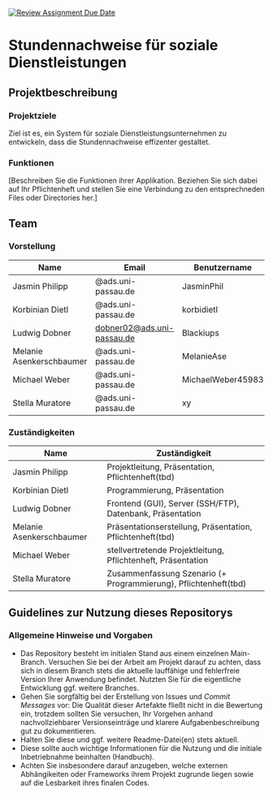 [![Review Assignment Due Date](https://classroom.github.com/assets/deadline-readme-button-24ddc0f5d75046c5622901739e7c5dd533143b0c8e959d652212380cedb1ea36.svg)](https://classroom.github.com/a/ubFLs7Px)
# Stundennachweise für soziale Dienstleistungen

## Projektbeschreibung

### Projektziele

Ziel ist es, ein System für soziale Dienstleistungsunternehmen zu entwickeln, dass die Stundennachweise effizenter gestaltet.

### Funktionen

[Beschreiben Sie die Funktionen ihrer Applikation. Beziehen Sie sich dabei auf Ihr Pflichtenheft und stellen Sie eine Verbindung zu den entsprechneden Files oder Directories her.]


## Team

### Vorstellung
| Name | Email | Benutzername |
| ----- | ----- | ----------- |
| Jasmin Philipp | @ads.uni-passau.de | JasminPhil |
| Korbinian Dietl | @ads.uni-passau.de | korbidietl |
| Ludwig Dobner | dobner02@ads.uni-passau.de | Blackiups |
| Melanie Asenkerschbaumer | @ads.uni-passau.de | MelanieAse |
| Michael Weber | @ads.uni-passau.de | MichaelWeber45983 |
| Stella Muratore | @ads.uni-passau.de | xy |

### Zuständigkeiten

| Name | Zuständigkeit |
| ----- | ----- |
| Jasmin Philipp | Projektleitung, Präsentation, Pflichtenheft(tbd) |
| Korbinian Dietl | Programmierung, Präsentation |
| Ludwig Dobner | Frontend (GUI), Server (SSH/FTP), Datenbank, Präsentation |
| Melanie Asenkerschbaumer | Präsentationserstellung, Präsentation, Pflichtenheft(tbd) |
| Michael Weber | stellvertretende Projektleitung, Pflichtenheft, Präsentation |
| Stella Muratore | Zusammenfassung Szenario (+ Programmierung), Pflichtenheft(tbd) |

## Guidelines zur Nutzung dieses Repositorys

### Allgemeine Hinweise und Vorgaben

* Das Repository besteht im initialen Stand aus einem einzelnen Main-Branch. Versuchen Sie bei der Arbeit am Projekt darauf zu achten, dass sich in diesem Branch stets die aktuelle lauffähige und fehlerfreie Version Ihrer Anwendung befindet. Nutzten Sie für die eigentliche Entwicklung ggf. weitere Branches.
* Gehen Sie sorgfältig bei der Erstellung von Issues und *Commit Messages* vor: Die Qualität dieser Artefakte fließt nicht in die Bewertung ein, trotzdem sollten Sie versuchen, Ihr Vorgehen anhand nachvollziehbarer Versionseinträge und klarere Aufgabenbeschreibung gut zu dokumentieren.
* Halten Sie diese und ggf. weitere Readme-Datei(en) stets aktuell.
* Diese sollte auch wichtige Informationen für die Nutzung und die initiale Inbetriebnahme beinhalten (Handbuch).
* Achten Sie insbesondere darauf anzugeben, welche externen Abhängikeiten oder Frameworks ihrem Projekt zugrunde liegen sowie auf die Lesbarkeit ihres finalen Codes.
